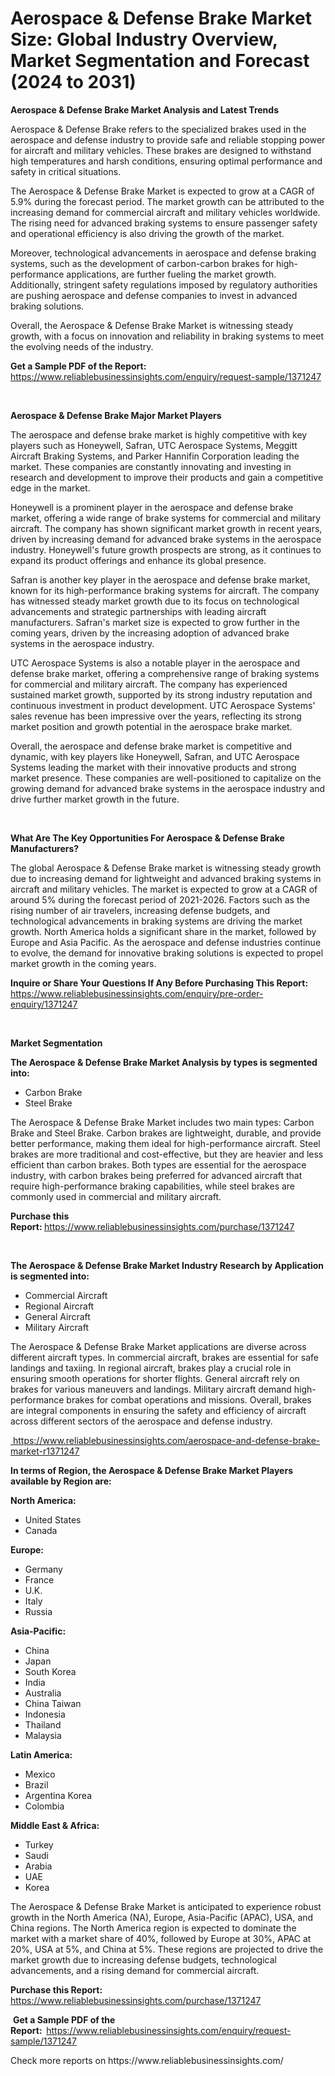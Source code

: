 <p><h1>Aerospace & Defense Brake Market Size: Global Industry Overview, Market Segmentation and Forecast (2024 to 2031)</h1></p><p><strong>Aerospace & Defense Brake Market Analysis and Latest Trends</strong></p>
<p><p>Aerospace & Defense Brake refers to the specialized brakes used in the aerospace and defense industry to provide safe and reliable stopping power for aircraft and military vehicles. These brakes are designed to withstand high temperatures and harsh conditions, ensuring optimal performance and safety in critical situations.</p><p>The Aerospace & Defense Brake Market is expected to grow at a CAGR of 5.9% during the forecast period. The market growth can be attributed to the increasing demand for commercial aircraft and military vehicles worldwide. The rising need for advanced braking systems to ensure passenger safety and operational efficiency is also driving the growth of the market.</p><p>Moreover, technological advancements in aerospace and defense braking systems, such as the development of carbon-carbon brakes for high-performance applications, are further fueling the market growth. Additionally, stringent safety regulations imposed by regulatory authorities are pushing aerospace and defense companies to invest in advanced braking solutions.</p><p>Overall, the Aerospace & Defense Brake Market is witnessing steady growth, with a focus on innovation and reliability in braking systems to meet the evolving needs of the industry.</p></p>
<p><strong>Get a Sample PDF of the Report:&nbsp;</strong> <a href="https://www.reliablebusinessinsights.com/enquiry/request-sample/1371247">https://www.reliablebusinessinsights.com/enquiry/request-sample/1371247</a></p>
<p>&nbsp;</p>
<p><strong>Aerospace & Defense Brake Major Market Players</strong></p>
<p><p>The aerospace and defense brake market is highly competitive with key players such as Honeywell, Safran, UTC Aerospace Systems, Meggitt Aircraft Braking Systems, and Parker Hannifin Corporation leading the market. These companies are constantly innovating and investing in research and development to improve their products and gain a competitive edge in the market.</p><p>Honeywell is a prominent player in the aerospace and defense brake market, offering a wide range of brake systems for commercial and military aircraft. The company has shown significant market growth in recent years, driven by increasing demand for advanced brake systems in the aerospace industry. Honeywell's future growth prospects are strong, as it continues to expand its product offerings and enhance its global presence.</p><p>Safran is another key player in the aerospace and defense brake market, known for its high-performance braking systems for aircraft. The company has witnessed steady market growth due to its focus on technological advancements and strategic partnerships with leading aircraft manufacturers. Safran's market size is expected to grow further in the coming years, driven by the increasing adoption of advanced brake systems in the aerospace industry.</p><p>UTC Aerospace Systems is also a notable player in the aerospace and defense brake market, offering a comprehensive range of braking systems for commercial and military aircraft. The company has experienced sustained market growth, supported by its strong industry reputation and continuous investment in product development. UTC Aerospace Systems' sales revenue has been impressive over the years, reflecting its strong market position and growth potential in the aerospace brake market.</p><p>Overall, the aerospace and defense brake market is competitive and dynamic, with key players like Honeywell, Safran, and UTC Aerospace Systems leading the market with their innovative products and strong market presence. These companies are well-positioned to capitalize on the growing demand for advanced brake systems in the aerospace industry and drive further market growth in the future.</p></p>
<p>&nbsp;</p>
<p><strong>What Are The Key Opportunities For Aerospace & Defense Brake Manufacturers?</strong></p>
<p><p>The global Aerospace & Defense Brake market is witnessing steady growth due to increasing demand for lightweight and advanced braking systems in aircraft and military vehicles. The market is expected to grow at a CAGR of around 5% during the forecast period of 2021-2026. Factors such as the rising number of air travelers, increasing defense budgets, and technological advancements in braking systems are driving the market growth. North America holds a significant share in the market, followed by Europe and Asia Pacific. As the aerospace and defense industries continue to evolve, the demand for innovative braking solutions is expected to propel market growth in the coming years.</p></p>
<p><strong>Inquire or Share Your Questions If Any Before Purchasing This Report:</strong> <a href="https://www.reliablebusinessinsights.com/enquiry/pre-order-enquiry/1371247">https://www.reliablebusinessinsights.com/enquiry/pre-order-enquiry/1371247</a></p>
<p>&nbsp;</p>
<p><strong>Market Segmentation</strong></p>
<p><strong>The Aerospace & Defense Brake Market Analysis by types is segmented into:</strong></p>
<p><ul><li>Carbon Brake</li><li>Steel Brake</li></ul></p>
<p><p>The Aerospace & Defense Brake Market includes two main types: Carbon Brake and Steel Brake. Carbon brakes are lightweight, durable, and provide better performance, making them ideal for high-performance aircraft. Steel brakes are more traditional and cost-effective, but they are heavier and less efficient than carbon brakes. Both types are essential for the aerospace industry, with carbon brakes being preferred for advanced aircraft that require high-performance braking capabilities, while steel brakes are commonly used in commercial and military aircraft.</p></p>
<p><strong>Purchase this Report:&nbsp;</strong><a href="https://www.reliablebusinessinsights.com/purchase/1371247">https://www.reliablebusinessinsights.com/purchase/1371247</a></p>
<p>&nbsp;</p>
<p><strong>The Aerospace & Defense Brake Market Industry Research by Application is segmented into:</strong></p>
<p><ul><li>Commercial Aircraft</li><li>Regional Aircraft</li><li>General Aircraft</li><li>Military Aircraft</li></ul></p>
<p><p>The Aerospace & Defense Brake Market applications are diverse across different aircraft types. In commercial aircraft, brakes are essential for safe landings and taxiing. In regional aircraft, brakes play a crucial role in ensuring smooth operations for shorter flights. General aircraft rely on brakes for various maneuvers and landings. Military aircraft demand high-performance brakes for combat operations and missions. Overall, brakes are integral components in ensuring the safety and efficiency of aircraft across different sectors of the aerospace and defense industry.</p></p>
<p><a href="https://www.reliablebusinessinsights.com/aerospace-and-defense-brake-market-r1371247">&nbsp;https://www.reliablebusinessinsights.com/aerospace-and-defense-brake-market-r1371247</a></p>
<p><strong>In terms of Region, the Aerospace & Defense Brake Market Players available by Region are:</strong></p>
<p>
    <p> <strong> North America: </strong>
        <ul>
            <li>United States</li>
            <li>Canada</li>
        </ul>
        </p> 
    <p> <strong> Europe: </strong>
        <ul>
            <li>Germany</li>
            <li>France</li>
            <li>U.K.</li>
            <li>Italy</li>
            <li>Russia</li>
        </ul>
        </p> 
    <p> <strong> Asia-Pacific: </strong>
        <ul>
            <li>China</li>
            <li>Japan</li>
            <li>South Korea</li>
            <li>India</li>
            <li>Australia</li>
            <li>China Taiwan</li>
            <li>Indonesia</li>
            <li>Thailand</li>
            <li>Malaysia</li>
        </ul>
        </p> 
    <p> <strong> Latin America: </strong>
        <ul>
            <li>Mexico</li>
            <li>Brazil</li>
            <li>Argentina Korea</li>
            <li>Colombia</li>
        </ul>
        </p> 
    <p> <strong> Middle East & Africa: </strong>
        <ul>
            <li>Turkey</li>
            <li>Saudi</li>
            <li>Arabia</li>
            <li>UAE</li>
            <li>Korea</li>
        </ul>
    </p>
    </p>
<p><p>The Aerospace & Defense Brake Market is anticipated to experience robust growth in the North America (NA), Europe, Asia-Pacific (APAC), USA, and China regions. The North America region is expected to dominate the market with a market share of 40%, followed by Europe at 30%, APAC at 20%, USA at 5%, and China at 5%. These regions are projected to drive the market growth due to increasing defense budgets, technological advancements, and a rising demand for commercial aircraft.</p></p>
<p><strong>Purchase this Report: </strong><a href="https://www.reliablebusinessinsights.com/purchase/1371247">https://www.reliablebusinessinsights.com/purchase/1371247</a></p>
<p>&nbsp;<strong>Get a Sample PDF of the Report:&nbsp;&nbsp;</strong><a href="https://www.reliablebusinessinsights.com/enquiry/request-sample/1371247">https://www.reliablebusinessinsights.com/enquiry/request-sample/1371247</a></p>
<p><strong></strong></p>
<p>Check more reports on https://www.reliablebusinessinsights.com/</p>